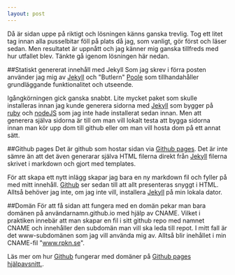 ```yaml
---
layout: post
---
```


Då är sidan uppe på riktigt och lösningen känns ganska trevlig. Tog ett litet tag innan alla pusselbitar föll på plats då jag,
som vanligt, gör först och läser sedan. Men resultatet är uppnått och jag känner mig ganska tillfreds med hur utfallet blev.
Tänkte gå igenom lösningen här nedan.

##Statiskt genererat innehåll med Jekyll
Som jag skrev i förra posten använder jag mig av [Jekyll](http://www.jekyllrb.com) och "Butlern" [Poole](http://getpoole.com) som 
tillhandahåller grundläggande funktionalitet och utseende.

Igångkörningen gick ganska snabbt. Lite mycket paket som skulle installeras innan jag kunde generera sidorna med [Jekyll](http://www.jekyllrb.com) som bygger
på [ruby](http://www.ruby-lang.org) och [nodeJS](http://nodejs.org/) som jag inte hade installerat sedan innan.
Men att generera själva sidorna är till om man vill lokalt testa att bygga sidorna innan man kör upp dom till github eller om 
man vill hosta dom på ett annat sätt.

##Github pages
Det är github som hostar sidan via [Github pages](https://pages.github.com/). Det är inte sämre än att det även generarar själva 
HTML filerna direkt från [Jekyll](http://www.jekyllrb.com) filerna skrivet i markdown och gjort med templates.

För att skapa ett nytt inlägg skapar jag bara en ny markdown fil och fyller på med mitt innehåll. [Github](http://pages.github.com) ser sedan till att 
allt presenteras snyggt i HTML. Alltså behöver jag inte, om jag inte vill, installera [Jekyll](http://www.jekyllrb.com) på min lokala dator. 


##Domän
För att få sidan att fungera med en domän pekar man bara domänen på användarnamn.github.io med hjälp av CNAME. Vilket i praktiken 
innebär att man skapar en fil i sitt github repo med
namnet CNAME och innehåller den subdomän man vill ska leda till repot. I mitt fall är det www-subdomänen som jag vill använda mig av.
Alltså blir inehållet i min CNAME-fil "www.rpkn.se".

Läs mer om hur [Github](http://www.github.com) fungerar med domäner på [Github pages hjälpavsnitt.](https://help.github.com/categories/github-pages-basics/).

